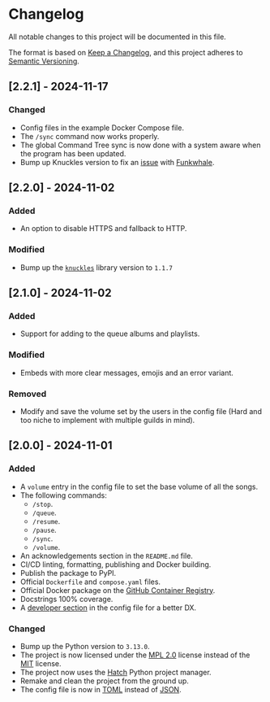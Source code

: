 # Changelog

All notable changes to this project will be documented in this file.

The format is based on [Keep a Changelog](https://keepachangelog.com/en/1.1.0/),
and this project adheres to [Semantic Versioning](https://semver.org/spec/v2.0.0.html).

## [2.2.1] - 2024-11-17
### Changed
- Config files in the example Docker Compose file.
- The `/sync` command now works properly.
- The global Command Tree sync is now done with a system aware when the program has been updated.
- Bump up Knuckles version to fix an [issue](https://github.com/kutu-dev/disopy/issues/16) with [Funkwhale](https://www.funkwhale.audio).

## [2.2.0] - 2024-11-02
### Added
- An option to disable HTTPS and fallback to HTTP.

### Modified
- Bump up the [`knuckles`](https://github.com/kutu-dev/knuckles) library version to `1.1.7`

## [2.1.0] - 2024-11-02
### Added
- Support for adding to the queue albums and playlists.

### Modified
- Embeds with more clear messages, emojis and an error variant.

### Removed
- Modify and save the volume set by the users in the config file (Hard and too niche to implement with multiple guilds in mind).

## [2.0.0] - 2024-11-01

### Added
- A `volume` entry in the config file to set the base volume of all the songs.
- The following commands:
    - `/stop`.
    - `/queue`.
    - `/resume`.
    - `/pause`.
    - `/sync`.
    - `/volume`.
- An acknowledgements section in the `README.md` file.
- CI/CD linting, formatting, publishing and Docker building.
- Publish the package to PyPI.
- Official `Dockerfile` and `compose.yaml` files.
- Official Docker package on the [GitHub Container Registry](ghcr.io).
- Docstrings 100% coverage.
- A [developer section](./CONTRIBUTING.md) in the config file for a better DX.

### Changed
- Bump up the Python version to `3.13.0`.
- The project is now licensed under the [MPL 2.0](https://www.mozilla.org/en-US/MPL/) license instead of the [MIT](https://opensource.org/license/MIT) license.
- The project now uses the [Hatch](https://hatch.pypa.io/latest/) Python project manager.
- Remake and clean the project from the ground up.
- The config file is now in [TOML](https://toml.io/) instead of [JSON](https://www.json.org/).
